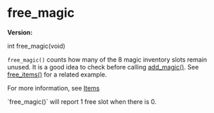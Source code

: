 # free_magic

**Version:** <VersionInfo dink="" standalone />&nbsp;<VersionInfo freedink="" standalone />&nbsp;<VersionInfo dinkhd="" standalone />&nbsp;<VersionInfo yedink="" standalone />

<Prototype>int free_magic(void)</Prototype>

`free_magic()` counts how many of the 8 magic inventory slots remain unused. It is a good idea to check before calling [add_magic()](./add-magic.md). See [free_items()](./free-items.md) for a related example.

For more information, see [Items](../guide/items.md)

<VersionInfo freedink="">
`free_magic()` will report 1 free slot when there is 0.
</VersionInfo>